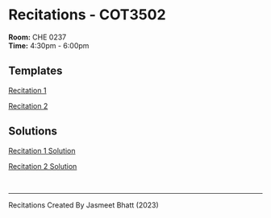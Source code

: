 # Recitations - COT3502

**Room:** CHE 0237
<br/>
**Time:** 4:30pm - 6:00pm

## Templates
[Recitation 1](https://colab.research.google.com/drive/1kww_MQpVlYc8Cfxb0mmvH7Vf4imSUKwQ?usp=sharing)

[Recitation 2](https://colab.research.google.com/drive/1tVzyxg6oKpil9kq7ocbDYaFpNKo4JgDk?usp=sharing)

<!-- [Recitation 3](https://colab.research.google.com/drive/1Rs7KrUTkr7EPfZcUwu1XArAFqqbnFfsz?usp=sharing) -->

## Solutions
[Recitation 1 Solution](https://colab.research.google.com/drive/12runTRdFfwnKWV3VggbPOTTHmzSAf4BA?usp=sharing)

[Recitation 2 Solution](https://colab.research.google.com/drive/1EXEycWsPNw9bW8uegz_JTbyM1ki0QRI_?usp=sharing)

<!-- [Recitation 3 Solution](https://colab.research.google.com/drive/1jO8tEMN051mJ6NPmMTh7_5NFJsCGO4ZY?usp=sharing) -->

<br/>

---

Recitations Created By Jasmeet Bhatt (2023)

